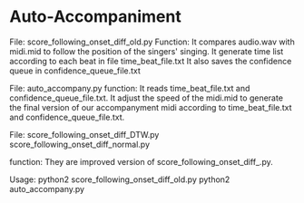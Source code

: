 # Auto-Accompaniment
File:
     score_following_onset_diff_old.py
Function:
     It compares audio.wav with midi.mid to follow the position of the singers' singing.
     It generate time list according to each beat in file time_beat_file.txt
     It also saves the confidence queue in confidence_queue_file.txt
     
File:
     auto_accompany.py
function:
     It reads time_beat_file.txt and confidence_queue_file.txt.
     It adjust the speed of the midi.mid to generate the final version of our accompanyment midi according to     time_beat_file.txt and confidence_queue_file.txt.
     
File: 
score_following_onset_diff_DTW.py
score_following_onset_diff_normal.py

function:
     They are improved version of score_following_onset_diff_.py.
     
Usage:
     python2 score_following_onset_diff_old.py
     python2 auto_accompany.py
   
 
